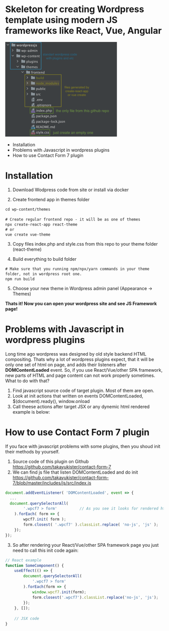 # Skeleton for creating Wordpress template using modern JS frameworks like React, Vue, Angular
<img src="screenshots/file_structure.png" height="300">

- Installation
- Problems with Javascript in wordpress plugins
- How to use Contact Form 7 plugin

# Installation
1. Download Wodpress code from site or install via docker

2. Create frontend app in themes folder
```shell
cd wp-content/themes

# Create regular frontend repo - it will be as one of themes
npx create-react-app react-theme
# or
vue create vue-theme
```
3. Copy files index.php and style.css from this repo to your theme folder (react-theme)

4. Build everything to build folder
```shell
# Make sure that you running npm/npx/yarn commands in your theme folder, not in wordpress root one.
npm run build
```

5. Choose your new theme in Wordpress admin panel (Appearance -> Themes)

**Thats it! Now you can open your wordpress site and see JS Framework page!**

# Problems with Javascript in wordpress plugins
Long time ago wordpress was designed by old style backend HTML compositing. Thats why a lot of wordpress plugins expect, that it will be only one set of html on page, and adds their listeners after **DOMContentLoaded** event.
So, if you use React/Vue/other SPA framework, new parts of HTML and page content can not work properly sometimes.
What to do with that?
1. Find javascript source code of target plugin. Most of them are open.
2. Look at init actions that written on events DOMContentLoaded, $(document).ready(), window.onload
3. Call theese actions after target JSX or any dynemic html rendered
example is below:

# How to use Contact Form 7 plugin
If you face with javascript problems with some plugins, then you shoud init their methods by yourself.
1. Source code of this plugin on Github https://github.com/takayukister/contact-form-7
2. We can find js file that listen DOMContentLoaded and do init https://github.com/takayukister/contact-form-7/blob/master/includes/js/src/index.js
```javascript
document.addEventListener( 'DOMContentLoaded', event => {
  ...
  document.querySelectorAll(
		'.wpcf7 > form'          // As you see it looks for rendered html elements with this class
	).forEach( form => {
		wpcf7.init( form );
		form.closest( '.wpcf7' ).classList.replace( 'no-js', 'js' );
	});
});
```
3. So after rendering your React/Vue/other SPA framework page you just need to call this init code again:
```javascript
// React example
function SomeComponent() {
    useEffect(() => {
        document.querySelectorAll(
            '.wpcf7 > form'
        ).forEach(form => {
            window.wpcf7.init(form);
            form.closest('.wpcf7').classList.replace('no-js', 'js');
        });
    }, []);
    
    // JSX code
}
```




